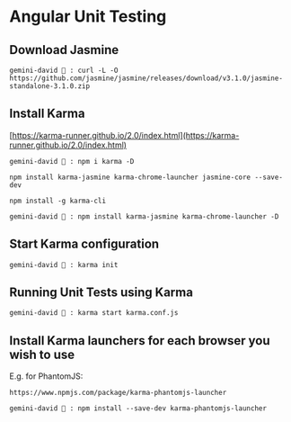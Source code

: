 # Angular Unit Testing

## Download Jasmine

`gemini-david 🌴 : curl -L -O https://github.com/jasmine/jasmine/releases/download/v3.1.0/jasmine-standalone-3.1.0.zip`

## Install Karma

[https://karma-runner.github.io/2.0/index.html](https://karma-runner.github.io/2.0/index.html)

`gemini-david 🌴 : npm i karma -D`

`npm install karma-jasmine karma-chrome-launcher jasmine-core --save-dev`

`npm install -g karma-cli`

`gemini-david 🌴 : npm install karma-jasmine karma-chrome-launcher -D`

## Start Karma configuration

`gemini-david 🌴 : karma init`

## Running Unit Tests using Karma

`gemini-david 🌴 : karma start karma.conf.js`

## Install Karma launchers for each browser you wish to use

E.g. for PhantomJS:

`https://www.npmjs.com/package/karma-phantomjs-launcher`

`gemini-david 🌴 : npm install --save-dev karma-phantomjs-launcher`
